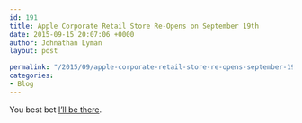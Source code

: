 ```yaml
---
id: 191
title: Apple Corporate Retail Store Re-Opens on September 19th
date: 2015-09-15 20:07:06 +0000
author: Johnathan Lyman
layout: post

permalink: "/2015/09/apple-corporate-retail-store-re-opens-september-19th.html"
categories:
- Blog
---
```

You best bet [I’ll be there](http://www.macrumors.com/2015/09/15/apple-company-store-reopens-sep-19).